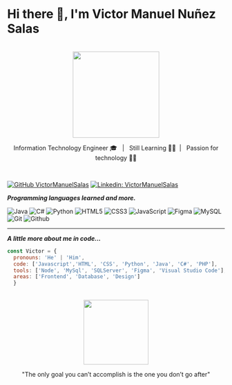 
<h1>Hi there 👋, I'm Victor Manuel Nuñez Salas</h1> <br>

<div align='center' >
<img  src="https://prezigram-assets.prezicdn.net/7543a29d027e1ef78f2dad7c98409f680532c56d4e515ca8065249d304d41dbd933bd9b377e4369dde6fb2c541e55fe7eaebfe2661441168829a7e339b47f96f" width="200" />
</div>

<p align='center'>Information Technology Engineer 🎓 &nbsp;&nbsp;|&nbsp;&nbsp; Still Learning ✍🏼&nbsp;&nbsp;|&nbsp;&nbsp; Passion for technology 👨‍💻</p>
<br>
<!--
# `README.md` IN PROCESS <img src="https://ecommerce.zeyco.com/LOADER_mm.gif" width="70" />

<img src="https://www.bing.com/th/id/OGC.a68130179ec9bebd0fe70bf7542d6ef8?pid=1.7&rurl=https%3a%2f%2fgifimage.net%2fwp-content%2fuploads%2f2017%2f11%2fimagenes-gif-pinterest-12.gif&ehk=%2fB7%2bsfVKXguKYt3dLp4fQq45BcGIPsbYLFDZxatXboQ%3d" width="80"/>

<img align='right' src="https://www.bing.com/th/id/OGC.5ab3441d2c16133517a2617e5c43457c?pid=1.7&rurl=https%3a%2f%2fi.kinja-img.com%2fgawker-media%2fimage%2fupload%2fs--DV8J5N_I--%2fc_scale%2cfl_progressive%2cq_80%2cw_800%2firgwz4thubaadkxhifes.gif&ehk=xd1q4G6vlngeW65DoHosp2oAueo0J8if6uCWVqqQAYY%3d" width="400"/>


### Hi there 👋
## Welcome 👋
# to my `README.md` 👋

**VictorManuelSalas/VictorManuelSalas** is a ✨ _special_ ✨ repository because its `README.md` (this file) appears on your GitHub profile.
-->


<!--[![Twitter: prueba](https://img.shields.io/twitter/follow/usuario?style=social)](https://twitter.com/usuario)-->

[![GitHub VictorManuelSalas](https://img.shields.io/github/followers/VictorManuelSalas?label=follow&style=social)](https://github.com/VictorManuelSalas)
[![Linkedin: VictorManuelSalas](https://img.shields.io/badge/-VictorManuelSalas-blue?style=flat-square&logo=Linkedin&logoColor=white&link=https://www.linkedin.com/in/victor-manuel-nuñez-salas/)](https://www.linkedin.com/in/victor-manuel-nuñez-salas/)

***Programming languages learned and more.***
<br>


![Java](https://img.shields.io/badge/-Java-E34A86?style=flat-square&logo=java)
![C#](https://img.shields.io/badge/C++-blue.svg?style=flat-square&logo=c%2B%2B)
![Python](https://img.shields.io/badge/Python-black?style=flat-square&logo=python&logoColor=green)
![HTML5](https://img.shields.io/badge/html5-%23E34F26.svg?style=flat-square&logo=html5&logoColor=white)
![CSS3](https://img.shields.io/badge/css3-%231572B6.svg?style=flat-square&logo=css3&logoColor=white)
![JavaScript](https://img.shields.io/badge/JavaScript-323330?style=flat-square&logo=javascript&logoColor=F7DF1E)
![Figma](https://img.shields.io/badge/Figma-007ACC?style=flat-square&logo=figma&logoColor=white)
![MySQL](https://img.shields.io/badge/-MySQL-005C84?style=flat-square&logo=mysql&logoColor=black)
![Git](https://img.shields.io/badge/Git-E44C30?style=flat-square&logo=git&logoColor=white)
![Github](https://img.shields.io/badge/GitHub-100000?style=flat-square&logo=github&logoColor=white)



---
***A little more about me in code...***

```javascript
const Victor = {
  pronouns: 'He' | 'Him',
  code: ['Javascript','HTML', 'CSS', 'Python', 'Java', 'C#', 'PHP'], 
  tools: ['Node', 'MySql', 'SQLServer', 'Figma', 'Visual Studio Code'],
  areas: ['Frontend', 'Database', 'Design']
  }
```
<br>
<div align='center' >
<img  src="https://i.pinimg.com/originals/ce/a5/cb/cea5cba8e1b097805c3a54ec6e59a21a.gif" width="150" />

"The only goal you can’t accomplish is the one you don’t go after"
  </div>
